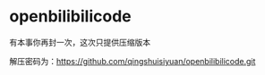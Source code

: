 # openbilibilicode
有本事你再封一次，这次只提供压缩版本

解压密码为：https://github.com/qingshuisiyuan/openbilibilicode.git

